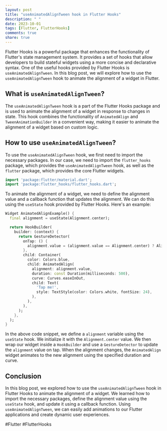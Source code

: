 ```yaml
---
layout: post
title: "useAnimatedAlignTween hook in Flutter Hooks"
description: " "
date: 2023-10-01
tags: [Flutter, FlutterHooks]
comments: true
share: true
---
```


Flutter Hooks is a powerful package that enhances the functionality of Flutter's state management system. It provides a set of hooks that allow developers to build stateful widgets using a more concise and declarative syntax. One of the useful hooks provided by Flutter Hooks is `useAnimatedAlignTween`. In this blog post, we will explore how to use the `useAnimatedAlignTween` hook to animate the alignment of a widget in Flutter.

## What is `useAnimatedAlignTween`?

The `useAnimatedAlignTween` hook is a part of the Flutter Hooks package and is used to animate the alignment of a widget in response to changes in state. This hook combines the functionality of `AnimatedAlign` and `TweenAnimationBuilder` in a convenient way, making it easier to animate the alignment of a widget based on custom logic.

## How to use `useAnimatedAlignTween`?

To use the `useAnimatedAlignTween` hook, we first need to import the necessary packages. In our case, we need to import the `flutter_hooks` package, which provides the `useAnimatedAlignTween` hook, as well as the `flutter` package, which provides the core Flutter widgets.

```dart
import 'package:flutter/material.dart';
import 'package:flutter_hooks/flutter_hooks.dart';
```

To animate the alignment of a widget, we need to define the alignment value and a callback function that updates the alignment. We can do this using the `useState` hook provided by Flutter Hooks. Here's an example:

```dart
Widget AnimatedAlignExample() {
  final alignment = useState(Alignment.center);

  return HookBuilder(
    builder: (context) {
      return GestureDetector(
        onTap: () {
          alignment.value = (alignment.value == Alignment.center) ? Alignment.topLeft : Alignment.center;
        },
        child: Container(
          color: Colors.blue,
          child: AnimatedAlign(
            alignment: alignment.value,
            duration: const Duration(milliseconds: 500),
            curve: Curves.easeInOut,
            child: Text(
              'Tap me!',
              style: TextStyle(color: Colors.white, fontSize: 24),
            ),
          ),
        ),
      );
    },
  );
}
```

In the above code snippet, we define a `alignment` variable using the `useState` hook. We initialize it with the `Alignment.center` value. We then wrap our widget inside a `HookBuilder` and use a `GestureDetector` to update the `alignment` value on tap. When the alignment changes, the `AnimatedAlign` widget animates to the new alignment using the specified duration and curve.

## Conclusion

In this blog post, we explored how to use the `useAnimatedAlignTween` hook in Flutter Hooks to animate the alignment of a widget. We learned how to import the necessary packages, define the alignment value using the `useState` hook, and update it using a callback function. Using `useAnimatedAlignTween`, we can easily add animations to our Flutter applications and create dynamic user experiences.

#Flutter #FlutterHooks